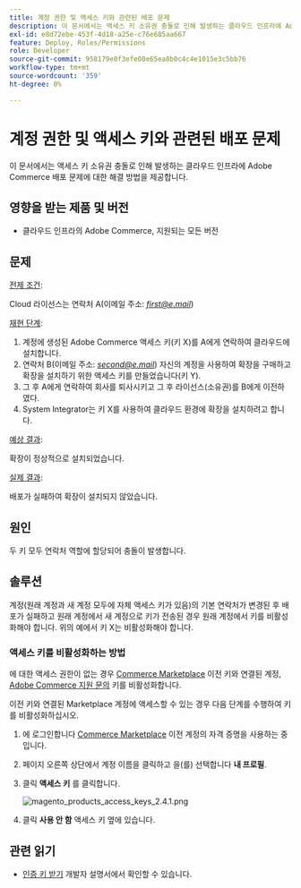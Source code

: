 ```yaml
---
title: 계정 권한 및 액세스 키와 관련된 배포 문제
description: 이 문서에서는 액세스 키 소유권 충돌로 인해 발생하는 클라우드 인프라에 Adobe Commerce 배포 문제에 대한 해결 방법을 제공합니다.
exl-id: e8d72ebe-453f-4d18-a25e-c76e685aa667
feature: Deploy, Roles/Permissions
role: Developer
source-git-commit: 958179e0f3efe08e65ea8b0c4c4e1015e3c5bb76
workflow-type: tm+mt
source-wordcount: '359'
ht-degree: 0%

---
```


# 계정 권한 및 액세스 키와 관련된 배포 문제

이 문서에서는 액세스 키 소유권 충돌로 인해 발생하는 클라우드 인프라에 Adobe Commerce 배포 문제에 대한 해결 방법을 제공합니다.

## 영향을 받는 제품 및 버전

* 클라우드 인프라의 Adobe Commerce, 지원되는 모든 버전

## 문제

<u>전제 조건</u>:

Cloud 라이선스는 연락처 A(이메일 주소: *<u>first@e.mail</u>*)

<u>재현 단계</u>:

1. 계정에 생성된 Adobe Commerce 액세스 키(키 X)를 A에게 연락하여 클라우드에 설치합니다.
1. 연락처 B(이메일 주소: *<u>second@e.mail</u>*) 자신의 계정을 사용하여 확장을 구매하고 확장을 설치하기 위한 액세스 키를 만들었습니다(키 Y).
1. 그 후 A에게 연락하여 회사를 퇴사시키고 그 후 라이선스(소유권)를 B에게 이전하였다.
1. System Integrator는 키 X를 사용하여 클라우드 환경에 확장을 설치하려고 합니다.

<u>예상 결과</u>:

확장이 정상적으로 설치되었습니다.

<u>실제 결과</u>:

배포가 실패하여 확장이 설치되지 않았습니다.

## 원인

두 키 모두 연락처 역할에 할당되어 충돌이 발생합니다.

## 솔루션

계정(원래 계정과 새 계정 모두에 자체 액세스 키가 있음)의 기본 연락처가 변경된 후 배포가 실패하고 원래 계정에서 새 계정으로 키가 전송된 경우 원래 계정에서 키를 비활성화해야 합니다. 위의 예에서 키 X는 비활성화해야 합니다.

### 액세스 키를 비활성화하는 방법

에 대한 액세스 권한이 없는 경우 [Commerce Marketplace](https://marketplace.magento.com/) 이전 키와 연결된 계정, [Adobe Commerce 지원 문의](/help/help-center-guide/help-center/magento-help-center-user-guide.md#submit-ticket) 키를 비활성화합니다.

이전 키와 연결된 Marketplace 계정에 액세스할 수 있는 경우 다음 단계를 수행하여 키를 비활성화하십시오.

1. 에 로그인합니다 [Commerce Marketplace](https://marketplace.magento.com/) 이전 계정의 자격 증명을 사용하는 중입니다.
1. 페이지 오른쪽 상단에서 계정 이름을 클릭하고 을(를) 선택합니다 **내 프로필**.
1. 클릭 **액세스 키** 를 클릭합니다.

   ![magento_products_access_keys_2.4.1.png](/help/troubleshooting/miscellaneous/assets/magento_products_access_keys_2.4.1.png)

1. 클릭 **사용 안 함** 액세스 키 옆에 있습니다.

## 관련 읽기

* [인증 키 받기](https://devdocs.magento.com/guides/v2.3/install-gde/prereq/connect-auth.html) 개발자 설명서에서 확인할 수 있습니다.
